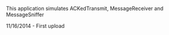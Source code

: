This application simulates ACKedTransmit, MessageReceiver and MessageSniffer

11/16/2014 - First upload 
